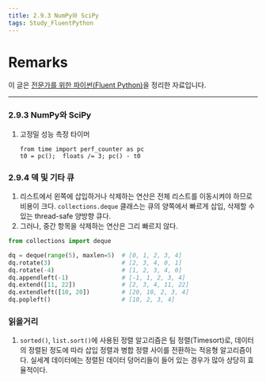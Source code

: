 ```yaml
---
title: 2.9.3 NumPy와 SciPy
tags: Study_FluentPython
---
```


# Remarks
이 글은 [전문가를 위한 파이썬(Fluent Python)](https://books.google.co.kr/books/about/%EC%A0%84%EB%AC%B8%EA%B0%80%EB%A5%BC_%EC%9C%84%ED%95%9C_%ED%8C%8C%EC%9D%B4%EC%8D%AC.html?id=NJpIDwAAQBAJ&printsec=frontcover&source=kp_read_button&redir_esc=y#v=onepage&q&f=false)을 정리한 자료입니다.

<!--more-->

---

### 2.9.3 NumPy와 SciPy
1. 고정밀 성능 측정 타이머

       from time import perf_counter as pc
       t0 = pc();  floats /= 3; pc() - t0


### 2.9.4 덱 및 기타 큐
1. 리스트에서 왼쪽에 삽입하거나 삭제하는 연산은 전체 리스트를 이동시켜야 하므로 비용이 크다.
`collections.deque` 클래스는 큐의 양쪽에서 빠르게 삽입, 삭제할 수 있는 thread-safe 양방향 큐다.
2. 그러나, 중간 항목을 삭제하는 연산은 그리 빠르지 않다.

```py
from collections import deque

dq = deque(range(5), maxlen=5)  # [0, 1, 2, 3, 4]
dq.rotate(3)                    # [2, 3, 4, 0, 1]
dq.rotate(-4)                   # [1, 2, 3, 4, 0]
dq.appendleft(-1)               # [-1, 1, 2, 3, 4]
dq.extend([11, 22])             # [2, 3, 4, 11, 22]
dq.extendleft([10, 20])         # [20, 10, 2, 3, 4]
dq.popleft()                    # [10, 2, 3, 4]
```

### 읽을거리
1. `sorted()`, `list.sort()`에 사용된 정렬 알고리즘은 팀 정렬(Timesort)로, 데이터의 정렬된 정도에 따라 삽입 정렬과 병합 정렬 사이를 전환하는 적응형 알고리즘이다. 실세계 데이터에는 정렬된 데이터 덩어리들이 들어 있는 경우가 많아 상당히 효율적이다.

